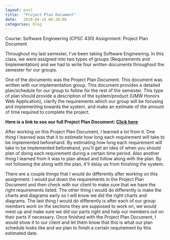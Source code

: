 ```yaml
---
layout: post
title:  "Project Plan Document"
date:   2018-04-16 06:38:00
categories: blog
---
```


Course: Software Engineering (CPSC 430)
Assignment: Project Plan Document

Throughout my last semester, I've been taking Software Engineering. In this class, we were assigned into two types of groups (Requirements and Implementation) and we had to write four written documents throughout the semester for our groups.


One of the documents was the Project Plan Document. This document was written with our implementation group. This document provides a detailed plan/schedule for our group to follow for the rest of the semester. This type of plan should provide
a description of the system/product (UMW Honors Web Application), clarify the requirements which our group will be focusing and implementing towards the system, and make an estimate of the amount
of time required to complete the project.

<b>Here is a link to see our full Project Plan Document: <a href="https://www.scribd.com/document/376557896/Project-Plan-Document-for-Honors-Program-Web-Application" target="_blank">Click here</a></b>


After working on this Project Plan Document, I learned a lot from it. One thing I learned was that it to estimate how long each requirement will take to be implemented beforehand.
By estimating how long each requirement will take to be implemented beforehand, you'll get an idea of when you should plan of doing each requirement during a certain time period.
Also another thing I learned from it was to plan ahead and follow along with the plan. By not following the along with the plan, it'll delay us from finishing the system.


There are a couple things that I would do differently after working on this assignment. I would put down the requirements in the Project Plan Document and then check with our
client to make sure that we have the right requirements listed. The other thing I would do differently is make the charts and diagrams early so I will know we did the right
charts and diagrams. The last thing I would do differently is after each of our group members work on the sections they are supposed to work on, we would meet up and make sure
we did our parts right and help our members out on their parts if necessary. Once finished with the Project Plan Document, I would show it to our client and let them know that
this is what our plan schedule looks like and we plan to finish a certain requirement by this estimated date.